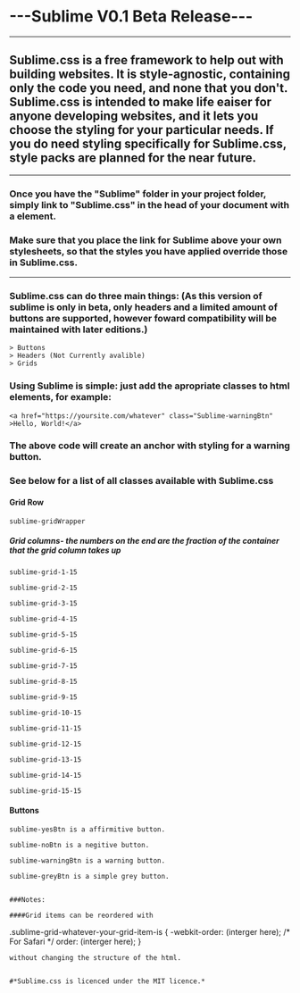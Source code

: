 # ---Sublime V0.1 Beta Release---

----------

## Sublime.css is a free framework to help out with building websites. It is style-agnostic, containing only the code you need, and none that you don't. Sublime.css is intended to make life eaiser for anyone developing websites, and it lets you choose the styling for your particular needs. If you do need styling specifically for Sublime.css, style packs are planned for the near future.

----------

### Once you have the "Sublime" folder in your project folder, simply link to "Sublime.css" in the head of your document with a <link> element.

### Make sure that you place the link for Sublime above your own stylesheets, so that the styles you have applied override those in Sublime.css.

----------

### Sublime.css can do three main things: (As this version of sublime is only in beta, only headers and a limited amount of buttons are supported, however foward compatibility will be maintained with later editions.)

    
    > Buttons
    > Headers (Not Currently avalible)
    > Grids

### Using Sublime is simple: just add the apropriate classes to html elements, for example:

`<a href="https://yoursite.com/whatever" class="Sublime-warningBtn" >Hello, World!</a>`

### The above code will create an anchor with styling for a warning button.

### See below for a list of all classes available with Sublime.css



#### Grid Row
```
sublime-gridWrapper
```


##### Grid columns- the numbers on the end are the fraction of the container that the grid column takes up

```
sublime-grid-1-15

sublime-grid-2-15

sublime-grid-3-15

sublime-grid-4-15

sublime-grid-5-15

sublime-grid-6-15

sublime-grid-7-15

sublime-grid-8-15

sublime-grid-9-15

sublime-grid-10-15

sublime-grid-11-15

sublime-grid-12-15

sublime-grid-13-15

sublime-grid-14-15

sublime-grid-15-15
```

#### Buttons
```
sublime-yesBtn is a affirmitive button.

sublime-noBtn is a negitive button.

sublime-warningBtn is a warning button.

sublime-greyBtn is a simple grey button.


###Notes:

####Grid items can be reordered with
```
.sublime-grid-whatever-your-grid-item-is
{
  -webkit-order: (interger here); /* For Safari */
  order:         (interger here);
}
```
without changing the structure of the html.


#*Sublime.css is licenced under the MIT licence.*
